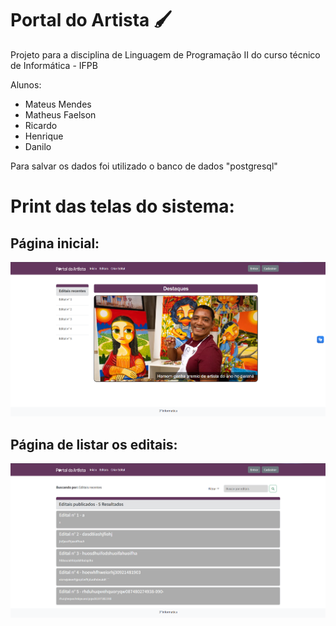 # Portal do Artista 🖌
Projeto para a disciplina de Linguagem de Programação II do curso técnico de Informática - IFPB

Alunos:
- Mateus Mendes
- Matheus Faelson
- Ricardo
- Henrique
- Danilo

Para salvar os dados foi utilizado o banco de dados "postgresql"

# Print das telas do sistema:
## Página inicial:
![Imagem do Projeto](./.github/images/image1.png)

## Página de listar os editais:
![Imagem do Projeto](./.github/images/image2.png)
